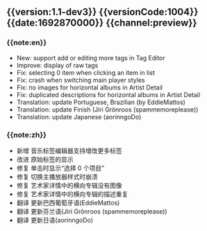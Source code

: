 ## {{version:1.1-dev3}} {{versionCode:1004}} {{date:1692870000}} {{channel:preview}}

### {{note:en}}
- New: support add or editing more tags in Tag Editor
- Improve: display of raw tags
- Fix: selecting 0 item when clicking an item in list
- Fix: crash when switching main player styles
- Fix: no images for horizontal albums in Artist Detail
- Fix: duplicated descriptions for horizontal albums in Artist Detail
- Translation: update Portuguese, Brazilian (by EddieMattos)
- Translation: update Finish (Jiri Grönroos (spammemoreplease))
- Translation: update Japanese (aorinngoDo)

### {{note:zh}}
- 新增 音乐标签编辑器支持增改更多标签
- 改进 原始标签的显示
- 修复 单击时显示“选择 0 个项目”
- 修复 切换主播放器样式时崩溃
- 修复 艺术家详情中的横向专辑没有图像
- 修复 艺术家详情中的横向专辑的描述重复
- 翻译 更新巴西葡萄牙语(EddieMattos)
- 翻译 更新芬兰语(Jiri Grönroos (spammemoreplease))
- 翻译 更新日语(aorinngoDo)